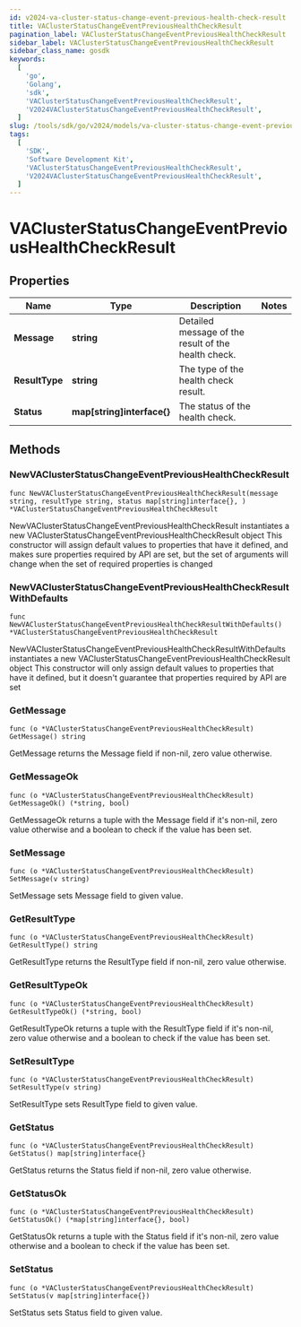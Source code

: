 ```yaml
---
id: v2024-va-cluster-status-change-event-previous-health-check-result
title: VAClusterStatusChangeEventPreviousHealthCheckResult
pagination_label: VAClusterStatusChangeEventPreviousHealthCheckResult
sidebar_label: VAClusterStatusChangeEventPreviousHealthCheckResult
sidebar_class_name: gosdk
keywords:
  [
    'go',
    'Golang',
    'sdk',
    'VAClusterStatusChangeEventPreviousHealthCheckResult',
    'V2024VAClusterStatusChangeEventPreviousHealthCheckResult',
  ]
slug: /tools/sdk/go/v2024/models/va-cluster-status-change-event-previous-health-check-result
tags:
  [
    'SDK',
    'Software Development Kit',
    'VAClusterStatusChangeEventPreviousHealthCheckResult',
    'V2024VAClusterStatusChangeEventPreviousHealthCheckResult',
  ]
---
```


# VAClusterStatusChangeEventPreviousHealthCheckResult

## Properties

| Name | Type | Description | Notes |
| --- | --- | --- | --- |
| **Message** | **string** | Detailed message of the result of the health check. |
| **ResultType** | **string** | The type of the health check result. |
| **Status** | **map[string]interface{}** | The status of the health check. |

## Methods

### NewVAClusterStatusChangeEventPreviousHealthCheckResult

`func NewVAClusterStatusChangeEventPreviousHealthCheckResult(message string, resultType string, status map[string]interface{}, ) *VAClusterStatusChangeEventPreviousHealthCheckResult`

NewVAClusterStatusChangeEventPreviousHealthCheckResult instantiates a new VAClusterStatusChangeEventPreviousHealthCheckResult object This constructor will assign default values to properties that have it defined, and makes sure properties required by API are set, but the set of arguments will change when the set of required properties is changed

### NewVAClusterStatusChangeEventPreviousHealthCheckResultWithDefaults

`func NewVAClusterStatusChangeEventPreviousHealthCheckResultWithDefaults() *VAClusterStatusChangeEventPreviousHealthCheckResult`

NewVAClusterStatusChangeEventPreviousHealthCheckResultWithDefaults instantiates a new VAClusterStatusChangeEventPreviousHealthCheckResult object This constructor will only assign default values to properties that have it defined, but it doesn't guarantee that properties required by API are set

### GetMessage

`func (o *VAClusterStatusChangeEventPreviousHealthCheckResult) GetMessage() string`

GetMessage returns the Message field if non-nil, zero value otherwise.

### GetMessageOk

`func (o *VAClusterStatusChangeEventPreviousHealthCheckResult) GetMessageOk() (*string, bool)`

GetMessageOk returns a tuple with the Message field if it's non-nil, zero value otherwise and a boolean to check if the value has been set.

### SetMessage

`func (o *VAClusterStatusChangeEventPreviousHealthCheckResult) SetMessage(v string)`

SetMessage sets Message field to given value.

### GetResultType

`func (o *VAClusterStatusChangeEventPreviousHealthCheckResult) GetResultType() string`

GetResultType returns the ResultType field if non-nil, zero value otherwise.

### GetResultTypeOk

`func (o *VAClusterStatusChangeEventPreviousHealthCheckResult) GetResultTypeOk() (*string, bool)`

GetResultTypeOk returns a tuple with the ResultType field if it's non-nil, zero value otherwise and a boolean to check if the value has been set.

### SetResultType

`func (o *VAClusterStatusChangeEventPreviousHealthCheckResult) SetResultType(v string)`

SetResultType sets ResultType field to given value.

### GetStatus

`func (o *VAClusterStatusChangeEventPreviousHealthCheckResult) GetStatus() map[string]interface{}`

GetStatus returns the Status field if non-nil, zero value otherwise.

### GetStatusOk

`func (o *VAClusterStatusChangeEventPreviousHealthCheckResult) GetStatusOk() (*map[string]interface{}, bool)`

GetStatusOk returns a tuple with the Status field if it's non-nil, zero value otherwise and a boolean to check if the value has been set.

### SetStatus

`func (o *VAClusterStatusChangeEventPreviousHealthCheckResult) SetStatus(v map[string]interface{})`

SetStatus sets Status field to given value.

